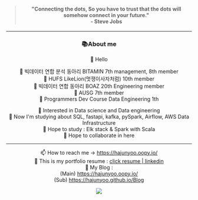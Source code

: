 <div align=center>
  
> <h4>"Connecting the dots, So you have to trust that the dots will somehow connect in your future." 
> <br>- Steve Jobs</h4>
----
<h3>📚About me</h3>

👋 Hello<br>

👀 빅데이터 연합 분석 동아리 BITAMIN 7th management, 8th member <br>
👀 HUFS LikeLion(멋쟁이사자처럼) 10th member<br>
👀 빅데이터 연합 동아리 BOAZ 20th Engineering member<br>
👀 AUSG 7th member<br>
👀 Programmers Dev Course Data Engineering 1th<br>

🌱 Interested in Data science and Data engineering <br>
🌱 Now I'm studying about SQL, fastapi, kafka, pySpark, Airflow, AWS Data Infrastructure <br> 
🌱 Hope to study : Elk stack & Spark with Scala <br>
🌱 Hope to collaborate in here <br>
  
<hr>
  
📫 How to reach me -> https://hajunyoo.oopy.io/ <br>
👀 This is my portfolio resume : [click resume | linkedin](https://www.linkedin.com/in/yuki-hajun/) <br>
👀 My Blog : <br>
(Main) https://hajunyoo.oopy.io/ <br>
(Sub) https://hajunyoo.github.io/Blog
<br>
<!---
HaJunYoo/HaJunYoo is a ✨ special ✨ repository because its `README.md` (this file) appears on your GitHub profile.
You can click the Preview link to take a look at your changes.
--->
<a href=""> <img align="center" src="https://github-readme-stats-sigma-five.vercel.app/api?username=HaJunYoo&show_icons=true&theme=radical"> </a>
  
